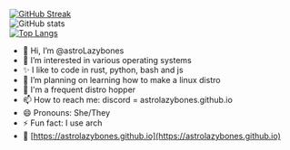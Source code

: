 [![GitHub Streak](https://streak-stats.demolab.com?user=astrolazybones&theme=catppuccin-mocha)](https://git.io/streak-stats)
<br>
![GitHub stats](https://github-readme-stats.vercel.app/api?username=astrolazybones&show_icons=true&theme=catppuccin_mocha)
<br>
[![Top Langs](https://github-readme-stats.vercel.app/api/top-langs/?username=astrolazybones&layout=pie&theme=catppuccin_mocha)](https://github.com/anuraghazra/github-readme-stats)
- 👋 Hi, I’m @astroLazybones
- 👀 I’m interested in various operating systems
- ✨ I like to code in rust, python, bash and js
- 🌱 I’m planning on learning how to make a linux distro
- 🦗 I'm a frequent distro hopper
- 📫 How to reach me: discord = astrolazybones.github.io
- 😄 Pronouns: She/They
- ⚡ Fun fact: I use arch
- 🌃 [https://astrolazybones.github.io](https://astrolazybones.github.io)

<!---
astroLazybones/astroLazybones is a ✨ special ✨ repository because its `README.md` (this file) appears on your GitHub profile.
You can click the Preview link to take a look at your changes.
--->
